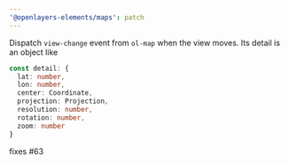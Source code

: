 ```yaml
---
'@openlayers-elements/maps': patch
---
```


Dispatch `view-change` event from `ol-map` when the view moves. Its detail is an object like

```ts
const detail: {
  lat: number,
  lon: number,
  center: Coordinate,
  projection: Projection,
  resolution: number,
  rotation: number,
  zoom: number
}
```

fixes #63
